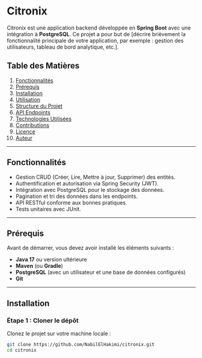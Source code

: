 # Citronix

Citronix est une application backend développée en **Spring Boot** avec une intégration à **PostgreSQL**. Ce projet a pour but de [décrire brièvement la fonctionnalité principale de votre application, par exemple : gestion des utilisateurs, tableau de bord analytique, etc.].

## Table des Matières

1. [Fonctionnalités](#fonctionnalités)
2. [Prérequis](#prérequis)
3. [Installation](#installation)
4. [Utilisation](#utilisation)
5. [Structure du Projet](#structure-du-projet)
6. [API Endpoints](#api-endpoints)
7. [Technologies Utilisées](#technologies-utilisées)
8. [Contributions](#contributions)
9. [Licence](#licence)
10. [Auteur](#auteur)

---

## Fonctionnalités

- Gestion CRUD (Créer, Lire, Mettre à jour, Supprimer) des entités.
- Authentification et autorisation via Spring Security (JWT).
- Intégration avec PostgreSQL pour le stockage des données.
- Pagination et tri des données dans les endpoints.
- API RESTful conforme aux bonnes pratiques.
- Tests unitaires avec JUnit.

---

## Prérequis

Avant de démarrer, vous devez avoir installé les éléments suivants :

- **Java 17** ou version ultérieure
- **Maven** (ou **Gradle**)
- **PostgreSQL** (avec un utilisateur et une base de données configurés)
- **Git**

---

## Installation

### Étape 1 : Cloner le dépôt

Clonez le projet sur votre machine locale :

```bash
git clone https://github.com/NabilElHakimi/citronix.git
cd citronix
